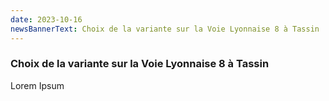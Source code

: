 ```yaml
---
date: 2023-10-16
newsBannerText: Choix de la variante sur la Voie Lyonnaise 8 à Tassin
---
```


### Choix de la variante sur la Voie Lyonnaise 8 à Tassin
Lorem Ipsum